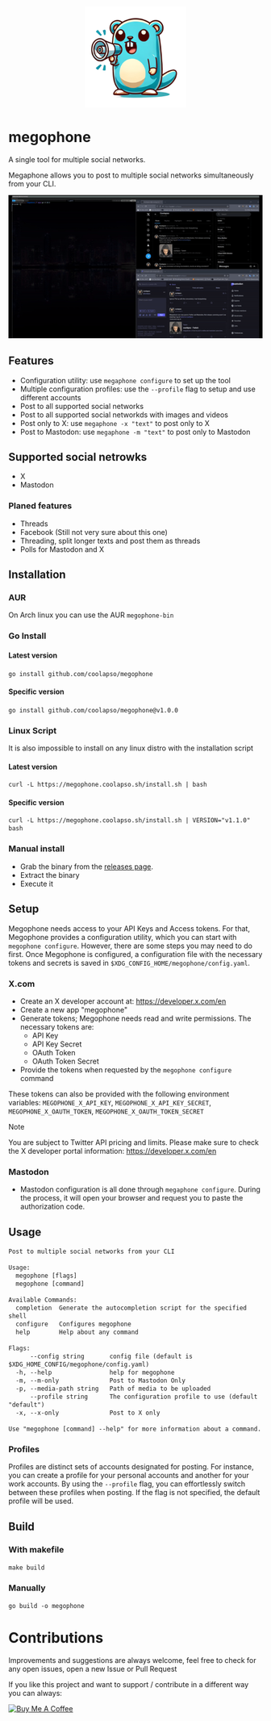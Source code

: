 <p align="center">
  <img src="https://github.com/coolapso/megophone/blob/main/media/megophone.png" width="200" >
</p>

# megophone

A single tool for multiple social networks.

Megaphone allows you to post to multiple social networks simultaneously from your CLI.
<p align="center">
  <img src="https://raw.githubusercontent.com/coolapso/megophone/refs/heads/main/media/usage.gif">
</p>

## Features

* Configuration utility: use `megaphone configure` to set up the tool
* Multiple configuration profiles: use the `--profile` flag to setup and use different accounts
* Post to all supported social networks
* Post to all supported social networkds with images and videos
* Post only to X: use `megaphone -x "text"` to post only to X
* Post to Mastodon: use `megaphone -m "text"` to post only to Mastodon


## Supported social netrowks
* X
* Mastodon

### Planed features

* Threads
* Facebook (Still not very sure about this one)
* Threading, split longer texts and post them as threads
* Polls for Mastodon and X

## Installation 

### AUR

On Arch linux you can use the AUR `megophone-bin`

### Go Install

#### Latest version 

`go install github.com/coolapso/megophone`

#### Specific version

`go install github.com/coolapso/megophone@v1.0.0`

### Linux Script

It is also impossible to install on any linux distro with the installation script

#### Latest version

```
curl -L https://megophone.coolapso.sh/install.sh | bash
```

#### Specific version

```
curl -L https://megophone.coolapso.sh/install.sh | VERSION="v1.1.0" bash
```

### Manual install

* Grab the binary from the [releases page](https://github.com/coolapso/megophone/releases).
* Extract the binary
* Execute it

## Setup

Megophone needs access to your API Keys and Access tokens. For that, Megophone provides a configuration utility, which you can start with `megophone configure`. However, there are some steps you may need to do first. Once Megophone is configured, a configuration file with the necessary tokens and secrets is saved in `$XDG_CONFIG_HOME/megophone/config.yaml`.

### X.com

* Create an X developer account at: https://developer.x.com/en
* Create a new app "megophone"
* Generate tokens; Megophone needs read and write permissions. The necessary tokens are: 
    * API Key
    * API Key Secret
    * OAuth Token
    * OAuth Token Secret
* Provide the tokens when requested by the `megophone configure` command

These tokens can also be provided with the following environment variables:
`MEGOPHONE_X_API_KEY`, `MEGOPHONE_X_API_KEY_SECRET`, `MEGOPHONE_X_OAUTH_TOKEN`, `MEGOPHONE_X_OAUTH_TOKEN_SECRET`

> [!NOTE]  
> You are subject to Twitter API pricing and limits. Please make sure to check the X developer portal information: https://developer.x.com/en

### Mastodon 

* Mastodon configuration is all done through `megaphone configure`. During the process, it will open your browser and request you to paste the authorization code.

## Usage 

```
Post to multiple social networks from your CLI

Usage:
  megophone [flags]
  megophone [command]

Available Commands:
  completion  Generate the autocompletion script for the specified shell
  configure   Configures megophone
  help        Help about any command

Flags:
      --config string       config file (default is $XDG_HOME_CONFIG/megophone/config.yaml)
  -h, --help                help for megophone
  -m, --m-only              Post to Mastodon Only
  -p, --media-path string   Path of media to be uploaded
      --profile string      The configuration profile to use (default "default")
  -x, --x-only              Post to X only

Use "megophone [command] --help" for more information about a command.
```

### Profiles

Profiles are distinct sets of accounts designated for posting. For instance, you can create a profile for your personal accounts and another for your work accounts. By using the `--profile` flag, you can effortlessly switch between these profiles when posting. If the flag is not specified, the default profile will be used.

## Build 

### With makefile

`make build`

### Manually

`go build -o megophone`

# Contributions

Improvements and suggestions are always welcome, feel free to check for any open issues, open a new Issue or Pull Request

If you like this project and want to support / contribute in a different way you can always: 

<a href="https://www.buymeacoffee.com/coolapso" target="_blank">
  <img src="https://cdn.buymeacoffee.com/buttons/default-yellow.png" alt="Buy Me A Coffee" style="height: 51px !important;width: 217px !important;" />
</a>
